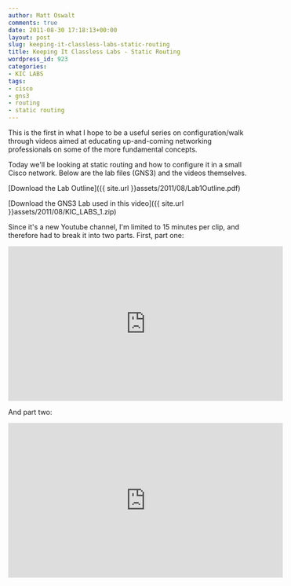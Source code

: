 ```yaml
---
author: Matt Oswalt
comments: true
date: 2011-08-30 17:18:13+00:00
layout: post
slug: keeping-it-classless-labs-static-routing
title: Keeping It Classless Labs - Static Routing
wordpress_id: 923
categories:
- KIC LABS
tags:
- cisco
- gns3
- routing
- static routing
---
```


This is the first in what I hope to be a useful series on configuration/walk through videos aimed at educating up-and-coming networking professionals on some of the more fundamental concepts.

Today we'll be looking at static routing and how to configure it in a small Cisco network. Below are the lab files (GNS3) and the videos themselves.

[Download the Lab Outline]({{ site.url }}assets/2011/08/Lab1Outline.pdf)

[Download the GNS3 Lab used in this video]({{ site.url }}assets/2011/08/KIC_LABS_1.zip)

Since it's a new Youtube channel, I'm limited to 15 minutes per clip, and therefore had to break it into two parts. First, part one:

<div style="text-align: center"><iframe width="560" height="315" src="http://www.youtube.com/embed/_68EpWrSXWY" frameborder="0" allowfullscreen></iframe></div>

And part two:

<div style="text-align: center"><iframe width="560" height="315" src="http://www.youtube.com/embed/JDPKC0RslvQ" frameborder="0" allowfullscreen></iframe></div>


